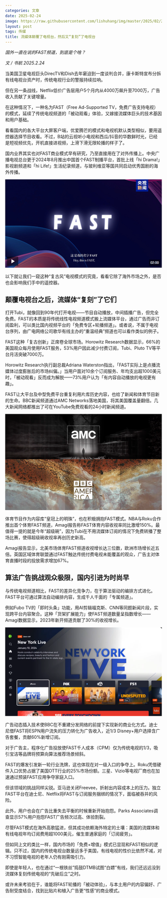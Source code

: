 ```yaml
---
categories: 文章
date: 2025-02-24
image: https://raw.githubusercontent.com/lishuhang/img/master/2025/02/24/01.jpg
layout: post
tags: 传媒
title: 流媒体颠覆了电视台，然后又“复刻”了电视台
---
```


*国外一直在说的FAST频道，到底是个啥？*

*文 / 书航 2025.2.24*

当美国卫星电视巨头DirecTV和Dish去年窘迫到一度谈判合并，康卡斯特宣布分拆有线电视台资产时，传统电视行业的警报持续拉响。  

但在另一条战线，Netflix低价广告层用户5个月内从4000万飙升至7000万，广告收入贡献了关键增量。  

在这种情况下，一种名为FAST（Free Ad-Supported TV，免费广告支持电视）的模式，延续了传统电视频道的「被动观看」体验，又嫁接流媒体巨头的技术基因和用户基础。  

看看国内的各大平台大屏客户端，优爱腾芒的模式和电视机默认类型相似，要用遥控器选择节目收看。不过，B站的云视听小电视和西瓜/抖音的华数鲜时光，已经是短视频优先，开机直接进视频，上滑下滑无限轮播的样子了。  

国内业界其实也对FAST商业模式早有研究，乃至直接用在了对外传播上。中央广播电视总台更于2024年8月推出中国首个FAST制播平台，首批上线「hi Drama!」影视剧频道和「hi Life!」生活纪录频道，与玻利维亚等国共同启动优秀国剧的海外传播。  

![](https://raw.githubusercontent.com/lishuhang/img/master/2025/02/24/02.png)

以下就让我们一窥这种“复古风”电视模式的究竟，看看它除了海外市场之外，是否也会影响我们手中的遥控器。  

## 颠覆电视台之后，流媒体“复刻”了它们

打开Tubi，就像回到90年代打开电视——节目自动播放，中间插播广告，但完全免费。FAST的本质是将传统线性电视频道模式搬上流媒体平台，通过广告而非订阅盈利，可以类比国内视频平台的「免费专区+轮播频道」。或者说，不属于电视台序列，由广电网络公司歌华有线主办的“重温经典”频道也可以看作类似的例子。  

FAST这种「复古创新」正席卷全球市场。Horowitz Research数据显示，66%的美国观众每月使用FAST服务，53%用户因此减少付费订阅，Tubi、Pluto TV等平台月活突破7000万。  

Horowitz Research执行副总裁Adriana Waterston指出，「FAST实际上是点播流媒体过度膨胀后的市场纠偏。」当用户面对10余个订阅服务、年均支出超1000美元时，「被动观看」反而成为解脱——73%用户认为「有内容自动播放的电视更有趣」。  

FAST让大平台及中型免费平台重复利用片库历史内容，也给了新闻和体育节目新的生命。BBC新闻频道通过AMC Networks落地美国，将其美国覆盖量翻倍。几大新闻网络都推出了可在YouTube免费观看的24小时新闻频道。  

![](https://raw.githubusercontent.com/lishuhang/img/master/2025/02/24/03.png)

体育节目作为内容库“皇冠上的明珠”，也在积极拥抱FAST模式。NBA与Roku合作推出首个体育FAST频道，Amagi报告称FAST体育内容收视率同比激增150%。最值得一提的就是今年“超级碗”，因为Tubi在不用流媒体订阅的情况下免费转播了整场比赛，使得超级碗收视率再创历史新高。  

Amagi报告显示，北美市场体育FAST频道收视增长达三位数，欧洲市场增长近五倍。英国区域体育联盟通过FAST触达传统付费电视未能覆盖的观众，广告主对体育直播时段的投放需求增加67%。  

## 算法广告挑战观众极限，国内引进为时尚早

与传统电视频道相比，FAST的差异化竞争力，在于算法驱动的编排方式进化。FAST平台可通过算法自动编排内容，生成千人千面的「专属频道」。  

例如Fubo TV的「即时头条」功能，用AI剪辑福克斯、CNN等同题新闻片段，实现跨平台内容聚合。这种「货架扩展能力」使FAST频道数量呈指数增长——Amagi数据显示，2023年新开频道贡献了30%的收视增长。  

![](https://raw.githubusercontent.com/lishuhang/img/master/2025/02/24/04.png)

广告动态插入技术使BBC在不重建分发网络的前提下实现新的商业化方式。迪士尼借FAST将ESPN用户流失的压力转化为广告收入，近1/3 Disney+用户选择含广告套餐，贡献60%新增订阅。  

对于广告主，程序化广告投放使FAST千人成本（CPM）仅为传统电视的1/3，吸引宝洁等品牌将预算向算法推荐场景倾斜。  

FAST的爆发引发新一轮行业洗牌，这也体现在对一级入口的争夺上。Roku凭借硬件入口优势占据了美国OTT行业的25%市场份额。三星、Vizio等电视厂商也在加速通过预装FAST应用争夺家庭入口。  

但该领域的挑战同样尖锐。亚马逊关闭Freevee，折射出内容成本上的压力。独立FAST平台在迪士尼、Netflix将FAST与订阅服务捆绑的情况下，面临被吞并的风险。  

此外，用户也会在广告比重失去平衡的时候重新开始抱怨。Parks Associates调查显示57%用户抱怨FAST广告频次过高、体验割裂。  

尽管FAST模式在海外高歌猛进，但其成功依赖海外特定的土壤：美国的流媒体和有线电视年均订阅费用超1000美元，催生普通家庭的「订阅疲劳」。  

但如同上文的类比一样，国内市场的「免费+增值」模式已显现和FAST相似的逻辑。只不过，国内的传统电视台数量远多于美国，有线电视的性价比依然不减，对不习惯智能电视的老年人仍有刚需吸引力。  

即使是年轻人，也在通过“一根铁丝”捣鼓DTMB试图“白嫖”有线，我们还远远没到流媒体复刻传统电视的“先破后立”之时。  

或许未来考验在于，谁能将FAST轮播的「被动体验」，与本土用户的内容偏好、广告耐受度结合，找到比贴片和植入广告更“性感”的商业模式。
